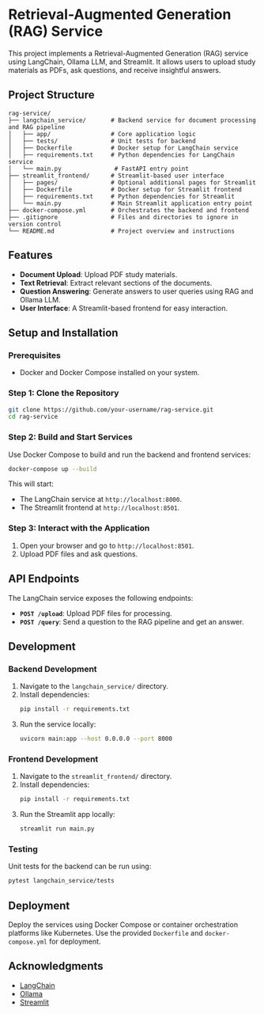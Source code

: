 
# Retrieval-Augmented Generation (RAG) Service

This project implements a Retrieval-Augmented Generation (RAG) service using LangChain, Ollama LLM, and Streamlit. It allows users to upload study materials as PDFs, ask questions, and receive insightful answers.

## Project Structure
```
rag-service/
├── langchain_service/       # Backend service for document processing and RAG pipeline
│   ├── app/                 # Core application logic
│   ├── tests/               # Unit tests for backend
│   ├── Dockerfile           # Docker setup for LangChain service
│   ├── requirements.txt     # Python dependencies for LangChain service
│   └── main.py               # FastAPI entry point
├── streamlit_frontend/      # Streamlit-based user interface
│   ├── pages/               # Optional additional pages for Streamlit
│   ├── Dockerfile           # Docker setup for Streamlit frontend
│   ├── requirements.txt     # Python dependencies for Streamlit
│   └── main.py              # Main Streamlit application entry point
├── docker-compose.yml       # Orchestrates the backend and frontend
├── .gitignore               # Files and directories to ignore in version control
└── README.md                # Project overview and instructions
```

## Features
- **Document Upload**: Upload PDF study materials.
- **Text Retrieval**: Extract relevant sections of the documents.
- **Question Answering**: Generate answers to user queries using RAG and Ollama LLM.
- **User Interface**: A Streamlit-based frontend for easy interaction.

## Setup and Installation

### Prerequisites
- Docker and Docker Compose installed on your system.

### Step 1: Clone the Repository
```bash
git clone https://github.com/your-username/rag-service.git
cd rag-service
```

### Step 2: Build and Start Services
Use Docker Compose to build and run the backend and frontend services:
```bash
docker-compose up --build
```

This will start:
- The LangChain service at `http://localhost:8000`.
- The Streamlit frontend at `http://localhost:8501`.

### Step 3: Interact with the Application
1. Open your browser and go to `http://localhost:8501`.
2. Upload PDF files and ask questions.

## API Endpoints
The LangChain service exposes the following endpoints:
- **`POST /upload`**: Upload PDF files for processing.
- **`POST /query`**: Send a question to the RAG pipeline and get an answer.

## Development

### Backend Development
1. Navigate to the `langchain_service/` directory.
2. Install dependencies:
   ```bash
   pip install -r requirements.txt
   ```
3. Run the service locally:
   ```bash
   uvicorn main:app --host 0.0.0.0 --port 8000
   ```

### Frontend Development
1. Navigate to the `streamlit_frontend/` directory.
2. Install dependencies:
   ```bash
   pip install -r requirements.txt
   ```
3. Run the Streamlit app locally:
   ```bash
   streamlit run main.py
   ```

### Testing
Unit tests for the backend can be run using:
```bash
pytest langchain_service/tests
```

## Deployment
Deploy the services using Docker Compose or container orchestration platforms like Kubernetes. Use the provided `Dockerfile` and `docker-compose.yml` for deployment.

## Acknowledgments
- [LangChain](https://github.com/hwchase17/langchain)
- [Ollama](https://ollama.ai/)
- [Streamlit](https://streamlit.io/)
